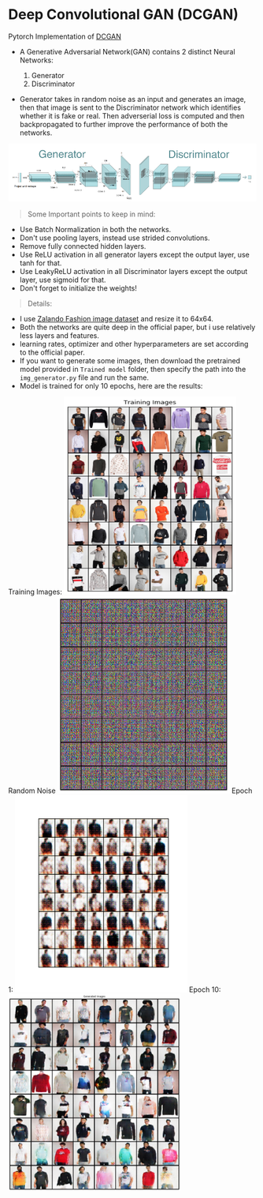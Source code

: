 # Deep Convolutional GAN (DCGAN)

 Pytorch Implementation of [DCGAN](https://arxiv.org/abs/1511.06434.pdf)

- A Generative Adversarial Network(GAN) contains 2 distinct Neural Networks:
    1) Generator
    2) Discriminator

- Generator takes in random noise as an input and generates an image, then that image is sent to the Discriminator network which identifies whether it is fake or real. Then adverserial loss is computed and then backpropagated to further improve the performance of both the networks.

![DCGAN architecture](https://github.com/Vrushank264/GANs-PyTorch/blob/main/DCGAN/dcgan_architecture.png)

> Some Important points to keep in mind:
- Use Batch Normalization in both the networks.
- Don't use pooling layers, instead use strided convolutions.
- Remove fully connected hidden layers.
- Use ReLU activation in all generator layers except the output layer, use tanh for that.
- Use LeakyReLU activation in all Discriminator layers except the output layer, use sigmoid for that.
- Don't forget to initialize the weights!


> Details:
- I use [Zalando Fashion image dataset](https://www.kaggle.com/dqmonn/zalando-store-crawl) and resize it to 64x64.
- Both the networks are quite deep in the official paper, but i use relatively less layers and features. 
- learning rates, optimizer and other hyperparameters are set according to the official paper.
- If you want to generate some images, then download the pretrained model provided in ``Trained model`` folder, then specify the path into the ``img_generator.py`` file and run the same.
- Model is trained for only 10 epochs, here are the results:
<tr>
  <td>
Training Images:  
<img src="https://github.com/Vrushank264/GANs-PyTorch/blob/main/DCGAN/Generated%20Images/Training%20Image.png" width="350" height="400">
  </td>
  <td>
    Random Noise
<img src="https://github.com/Vrushank264/GANs-PyTorch/blob/main/DCGAN/Generated%20Images/random_noise.png" width="350" height="400">
  </td>
</tr>
<tr>
  <td>
  Epoch 1:
  <img src="https://github.com/Vrushank264/GANs-PyTorch/blob/main/DCGAN/Generated%20Images/epoch1.png" width="350" height="400">
  </td>
  <td>
    Epoch 10:
    <img src="https://github.com/Vrushank264/GANs-PyTorch/blob/main/DCGAN/Generated%20Images/epoch10.png" width="350" height="400">
  </td>
 </tr>
